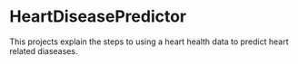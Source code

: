 # HeartDiseasePredictor


This projects explain the steps to using a heart health data to predict heart related diaseases.
